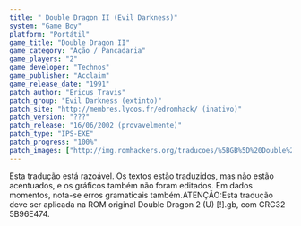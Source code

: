 ```yaml
---
title: " Double Dragon II (Evil Darkness)"
system: "Game Boy"
platform: "Portátil"
game_title: "Double Dragon II"
game_category: "Ação / Pancadaria"
game_players: "2"
game_developer: "Technos"
game_publisher: "Acclaim"
game_release_date: "1991"
patch_author: "Ericus_Travis"
patch_group: "Evil Darkness (extinto)"
patch_site: "http://membres.lycos.fr/edromhack/ (inativo)"
patch_version: "???"
patch_release: "16/06/2002 (provavelmente)"
patch_type: "IPS-EXE"
patch_progress: "100%"
patch_images: ["http://img.romhackers.org/traducoes/%5BGB%5D%20Double%20Dragon%202%20-%20Evil%20Darkness%20-%2001.png","http://img.romhackers.org/traducoes/%5BGB%5D%20Double%20Dragon%202%20-%20Evil%20Darkness%20-%2002.png","http://img.romhackers.org/traducoes/%5BGB%5D%20Double%20Dragon%202%20-%20Evil%20Darkness%20-%2003.png"]
---
```

Esta tradução está razoável. Os textos estão traduzidos, mas não estão acentuados, e os gráficos também não foram editados. Em dados momentos, nota-se erros gramaticais também.ATENÇÃO:Esta tradução deve ser aplicada  na ROM original Double Dragon 2 (U) [!].gb, com  CRC32 5B96E474.
